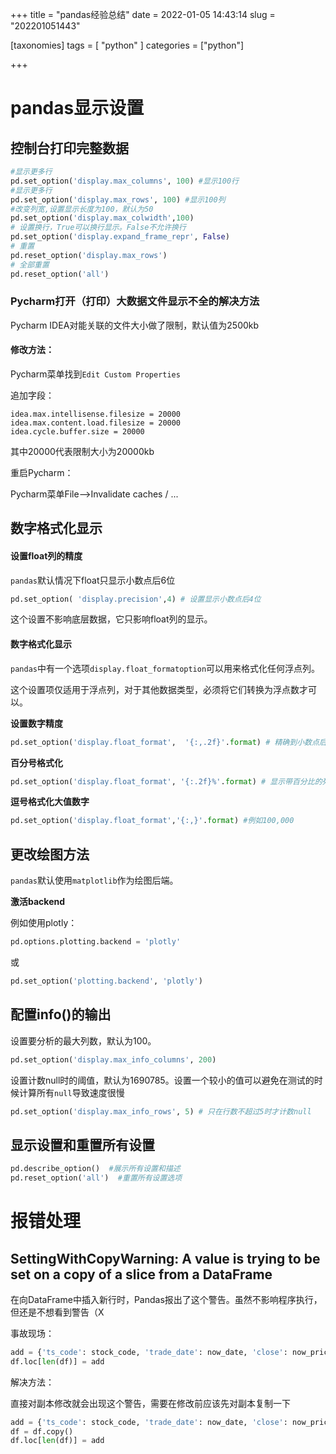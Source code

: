 +++
title = "pandas经验总结"
date = 2022-01-05 14:43:14
slug = "202201051443"

[taxonomies]
tags = [ "python" ]
categories = ["python"]

+++

<!-- more -->

# pandas显示设置

## 控制台打印完整数据

```python
#显示更多行
pd.set_option('display.max_columns', 100) #显示100行
#显示更多行
pd.set_option('display.max_rows', 100) #显示100列
#改变列宽,设置显示长度为100，默认为50
pd.set_option('display.max_colwidth',100)
# 设置换行，True可以换行显示。False不允许换行
pd.set_option('display.expand_frame_repr', False) 
# 重置
pd.reset_option('display.max_rows')
# 全部重置
pd.reset_option('all')
```

### Pycharm打开（打印）大数据文件显示不全的解决方法

Pycharm IDEA对能关联的文件大小做了限制，默认值为2500kb

#### 修改方法：

Pycharm菜单找到`Edit Custom Properties`

追加字段：

```
idea.max.intellisense.filesize = 20000
idea.max.content.load.filesize = 20000
idea.cycle.buffer.size = 20000
```

其中20000代表限制大小为20000kb

重启Pycharm：

Pycharm菜单File——>Invalidate caches / ...

## 数字格式化显示

#### 设置float列的精度

`pandas`默认情况下float只显示小数点后6位

```python
pd.set_option( 'display.precision',4) # 设置显示小数点后4位
```

这个设置不影响底层数据，它只影响float列的显示。

#### 数字格式化显示

`pandas`中有一个选项`display.float_formatoption`可以用来格式化任何浮点列。

这个设置项仅适用于浮点列，对于其他数据类型，必须将它们转换为浮点数才可以。

**设置数字精度**

```python
pd.set_option('display.float_format',  '{:,.2f}'.format) # 精确到小数点后2位
```

**百分号格式化**

```python
pd.set_option('display.float_format', '{:.2f}%'.format) # 显示带百分比的列
```

**逗号格式化大值数字**

```python
pd.set_option('display.float_format','{:,}'.format) #例如100,000
```



## 更改绘图方法

`pandas`默认使用`matplotlib`作为绘图后端。

**激活backend**

例如使用plotly：

```python
pd.options.plotting.backend = 'plotly'
```

或

```python
pd.set_option('plotting.backend', 'plotly')
```

## 配置info()的输出

设置要分析的最大列数，默认为100。

```python
pd.set_option('display.max_info_columns', 200) 
```

设置计数null时的阈值，默认为1690785。设置一个较小的值可以避免在测试的时候计算所有`null`导致速度很慢

```python
pd.set_option('display.max_info_rows', 5) # 只在行数不超过5时才计数null
```

## 显示设置和重置所有设置

```python
pd.describe_option()  #展示所有设置和描述
pd.reset_option('all')  #重置所有设置选项
```

# 报错处理

## SettingWithCopyWarning:  A value is trying to be set on a copy of a slice from a DataFrame

在向DataFrame中插入新行时，Pandas报出了这个警告。虽然不影响程序执行，但还是不想看到警告（X

事故现场：

```python
add = {'ts_code': stock_code, 'trade_date': now_date, 'close': now_price}
df.loc[len(df)] = add
```

解决方法：

直接对副本修改就会出现这个警告，需要在修改前应该先对副本复制一下

```python
add = {'ts_code': stock_code, 'trade_date': now_date, 'close': now_price}
df = df.copy()
df.loc[len(df)] = add
```

